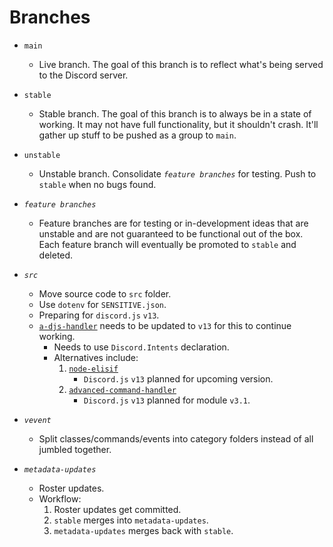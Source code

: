 # Branches

* `main`
  * Live branch. The goal of this branch is to reflect what's being served to the Discord server.

* `stable`
  * Stable branch. The goal of this branch is to always be in a state of working. It may not have full functionality, but it shouldn't crash. It'll gather up stuff to be pushed as a group to `main`.

* `unstable`
  * Unstable branch. Consolidate *`feature branches`* for testing. Push to `stable` when no bugs found.

* *`feature branches`*
  * Feature branches are for testing or in-development ideas that are unstable and are not guaranteed to be functional out of the box.
  Each feature branch will eventually be promoted to `stable` and deleted.

* *`src`*
  * Move source code to `src` folder.
  * Use `dotenv` for `SENSITIVE.json`.
  * Preparing for `discord.js` `v13`.
  * [`a-djs-handler`](https://www.npmjs.com/package/a-djs-handler) needs to be updated to `v13` for this to continue working.
    * Needs to use `Discord.Intents` declaration.
    * Alternatives include:
      1. [`node-elisif`](https://github.com/Cannicide/node-elisif)
          * `Discord.js` `v13` planned for upcoming version.
      1. [`advanced-command-handler`](https://www.npmjs.com/package/advanced-command-handler)
          * `Discord.js` `v13` planned for module `v3.1`.

* *`vevent`*
  * Split classes/commands/events into category folders instead of all jumbled together.

* *`metadata-updates`*
  * Roster updates.
  * Workflow:
    1. Roster updates get committed.
    1. `stable` merges into `metadata-updates`.
    1. `metadata-updates` merges back with `stable`.
